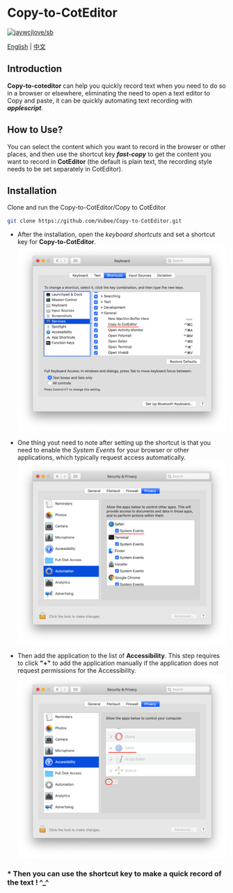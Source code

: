 
# Copy-to-CotEditor

[![jaywcjlove/sb](https://jaywcjlove.github.io/sb/lang/chinese.svg)](README-zh.md)

[English](README.md) | [中文](README-zh.md)

## Introduction

**Copy-to-coteditor** can help you quickly record text when you need to do so in a browser or elsewhere, eliminating the need to open a text editor to Copy and paste, it can be quickly automating text recording with ***applescript***.

## How to Use?

You can select the content which you want to record in the browser or other places, and then use the shortcut key ***fast-copy*** to get the content you want to record in **CotEditor** (the default is plain text, the recording style needs to be set separately in CotEditor).

## Installation

Clone and run the Copy-to-CotEditor/Copy to CotEditor

```sh
git clone https://github.com/Vubee/Copy-to-CotEditor.git
```

* After the installation, open the *keyboard shortcuts* and set a shortcut key for **Copy-to-CotEditor**.
![avatar](images/key.png)

* One thing yout need to note after setting up the shortcut is that you need to enable the *System Events* for your browser or other applications, which typically request access automatically.
![avatar](images/safe.png)

* Then add the application to the list of **Accessibility**. This step requires to click **"+"** to add the application manually if the application does not request permissions for the Accessibility.
![avator](images/help.png)

### * Then you can use the shortcut key to make a quick record of the text ! ^_^
